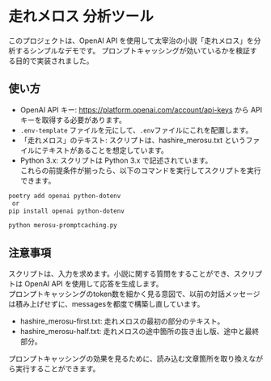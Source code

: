 # 走れメロス 分析ツール
このプロジェクトは、OpenAI API を使用して太宰治の小説「走れメロス」を分析するシンプルなデモです。
プロンプトキャッシングが効いているかを検証する目的で実装されました。

## 使い方
- OpenAI API キー: https://platform.openai.com/account/api-keys から API キーを取得する必要があります。  
- `.env-template` ファイルを元にして、`.env`ファイルにこれを配置します。
- 「走れメロス」のテキスト: スクリプトは、hashire_merosu.txt というファイルにテキストがあることを想定しています。  
- Python 3.x: スクリプトは Python 3.x で記述されています。  
これらの前提条件が揃ったら、以下のコマンドを実行してスクリプトを実行できます。

```bash
poetry add openai python-dotenv
 or
pip install openai python-dotenv 
```

```bash
python merosu-promptcaching.py
```

## 注意事項
スクリプトは、入力を求めます。小説に関する質問をすることができ、スクリプトは OpenAI API を使用して応答を生成します。  
プロンプトキャッシングのtoken数を細かく見る意図で、以前の対話メッセージは積み上げせずに、messagesを都度で構築し直しています。

- hashire_merosu-first.txt: 走れメロスの最初の部分のテキスト。  
- hashire_merosu-half.txt: 走れメロスの途中箇所の抜き出し版、途中と最終部分。  

プロンプトキャッシングの効果を見るために、読み込む文章箇所を取り換えながら実行することができます。  
